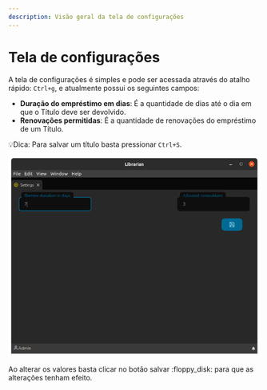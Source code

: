 ```yaml
---
description: Visão geral da tela de configurações
---
```


# Tela de configurações

A tela de configurações é simples e pode ser acessada através do atalho rápido: `Ctrl+g`, e atualmente possui os seguintes campos:

* **Duração do empréstimo em dias**: É a quantidade de dias até o dia em que o Título deve ser devolvido.
* **Renovações permitidas**: É a quantidade de renovações do empréstimo de um Título.

:bulb:Dica: Para salvar um título basta pressionar `Ctrl+S`.

![Tela de configurações](.gitbook/assets/librarian-settings.png)

Ao alterar os valores basta clicar no botão salvar :floppy\_disk: para que as alterações tenham efeito.
